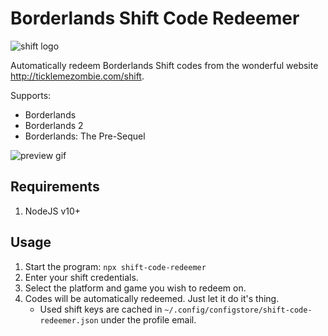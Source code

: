 # Borderlands Shift Code Redeemer

![shift logo](https://shift.gearboxsoftware.com/assets/logo-91afdafa421f05688bd3a7adcdbe96e3a4d94a45bf8c246dd9c1935f6b500582.svg "Shift Logo")

Automatically redeem Borderlands Shift codes from the wonderful website http://ticklemezombie.com/shift.

Supports:
- Borderlands
- Borderlands 2
- Borderlands: The Pre-Sequel

![preview gif](preview.gif)

## Requirements

1. NodeJS v10+

## Usage

1. Start the program: `npx shift-code-redeemer`
1. Enter your shift credentials.
1. Select the platform and game you wish to redeem on.
1. Codes will be automatically redeemed. Just let it do it's thing.
    - Used shift keys are cached in `~/.config/configstore/shift-code-redeemer.json` under the profile email.
